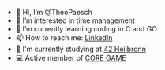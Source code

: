 - 👋 Hi, I’m @TheoPaesch
- 👀 I’m interested in time management
- 🌱 I’m currently learning coding in C and GO
- 📫 How to reach me: [LinkedIn](https://www.linkedin.com/in/theo-paesch-7162b2321/)
- 🚀 I'm currently studying at [42 Heilbronn](https://www.42heilbronn.de/en/)
- 💻 Active member of [CORE GAME](https://coregame.de)

<!---
TheoPaesch/TheoPaesch is a ✨ special ✨ repository because its `README.md` (this file) appears on your GitHub profile.
You can click the Preview link to take a look at your changes.
--->
